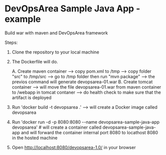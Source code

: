 # DevOpsArea Sample Java App -example
Build war with maven and DevOpsArea framework

Steps:

1. Clone the repository to your local machine
2. The Dockerfile will do.

   A. Create maven container 
     --> copy pom.xml to /tmp 
     --> copy folder "src" to /tmp/src 
     --> go to /tmp folder then run "mvn package"
     --> the previos command will generate devopsarea-01.war
   B. Create tomcat container
     --> will move the file devopsarea-01.war from maven container to /webapp in tomcat contaner
     --> do health check to make sure that the artifact is deployed

3. Run 'docker build -t devopsarea .'  -->  will create a Docker image called devopsarea
4. Run 'docker run -d -p 8080:8080 --name devopsarea-sample-java-app devopsarea' # will create a container called devopsarea-sample-java-app and will forward the container internal port 8080 to locathost 8080 in the hosted machine 
 
5. Open [http://localhost:8080/devopsarea-1.0/](http://localhost:8080/devopsarea-1.0/) in your browser
